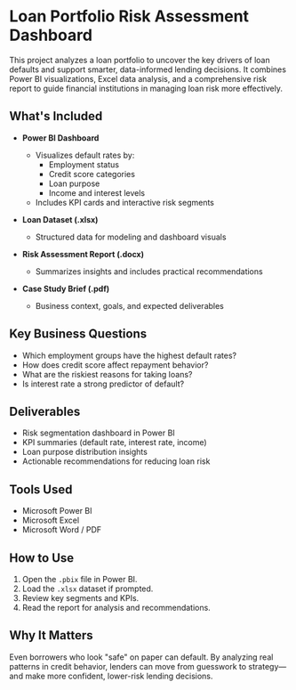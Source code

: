 # Loan Portfolio Risk Assessment Dashboard

This project analyzes a loan portfolio to uncover the key drivers of loan defaults and support smarter, data-informed lending decisions. It combines Power BI visualizations, Excel data analysis, and a comprehensive risk report to guide financial institutions in managing loan risk more effectively.

## What's Included

- **Power BI Dashboard**
  - Visualizes default rates by:
    - Employment status
    - Credit score categories
    - Loan purpose
    - Income and interest levels
  - Includes KPI cards and interactive risk segments

- **Loan Dataset (.xlsx)**
  - Structured data for modeling and dashboard visuals

- **Risk Assessment Report (.docx)**
  - Summarizes insights and includes practical recommendations

- **Case Study Brief (.pdf)**
  - Business context, goals, and expected deliverables

## Key Business Questions

- Which employment groups have the highest default rates?
- How does credit score affect repayment behavior?
- What are the riskiest reasons for taking loans?
- Is interest rate a strong predictor of default?

## Deliverables

- Risk segmentation dashboard in Power BI
- KPI summaries (default rate, interest rate, income)
- Loan purpose distribution insights
- Actionable recommendations for reducing loan risk

## Tools Used

- Microsoft Power BI
- Microsoft Excel
- Microsoft Word / PDF

## How to Use

1. Open the `.pbix` file in Power BI.
2. Load the `.xlsx` dataset if prompted.
3. Review key segments and KPIs.
4. Read the report for analysis and recommendations.

## Why It Matters

Even borrowers who look "safe" on paper can default. By analyzing real patterns in credit behavior, lenders can move from guesswork to strategy—and make more confident, lower-risk lending decisions.
